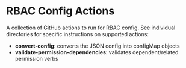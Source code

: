 # RBAC Config Actions
A collection of GitHub actions to run for RBAC config. See individual directories
for specific instructions on supported actions:

- **convert-config**: converts the JSON config into configMap objects
- **validate-permission-dependencies**: validates dependent/related permission verbs
